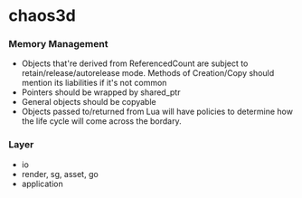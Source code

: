 chaos3d
=======

### Memory Management
* Objects that're derived from ReferencedCount are subject to retain/release/autorelease mode. Methods of Creation/Copy should mention its liabilities if it's not common
* Pointers should be wrapped by shared\_ptr
* General objects should be copyable
* Objects passed to/returned from Lua will have policies to determine how the life cycle will come across the bordary.

### Layer
* io
* render, sg, asset, go
* application